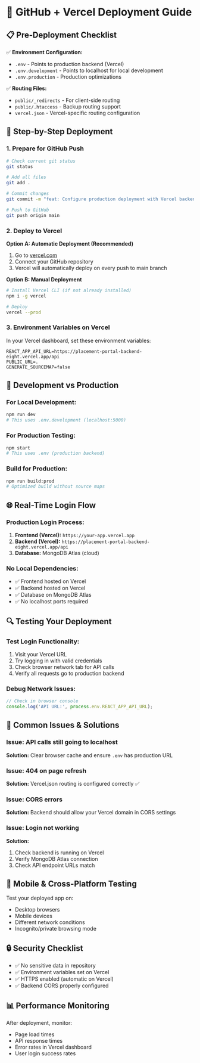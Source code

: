 # 🚀 GitHub + Vercel Deployment Guide

## 📋 Pre-Deployment Checklist

✅ **Environment Configuration:**
- `.env` - Points to production backend (Vercel)
- `.env.development` - Points to localhost for local development
- `.env.production` - Production optimizations

✅ **Routing Files:**
- `public/_redirects` - For client-side routing
- `public/.htaccess` - Backup routing support
- `vercel.json` - Vercel-specific routing configuration

## 🔄 Step-by-Step Deployment

### 1. **Prepare for GitHub Push**

```bash
# Check current git status
git status

# Add all files
git add .

# Commit changes
git commit -m "feat: Configure production deployment with Vercel backend integration"

# Push to GitHub
git push origin main
```

### 2. **Deploy to Vercel**

**Option A: Automatic Deployment (Recommended)**
1. Go to [vercel.com](https://vercel.com)
2. Connect your GitHub repository
3. Vercel will automatically deploy on every push to main branch

**Option B: Manual Deployment**
```bash
# Install Vercel CLI (if not already installed)
npm i -g vercel

# Deploy
vercel --prod
```

### 3. **Environment Variables on Vercel**

In your Vercel dashboard, set these environment variables:
```
REACT_APP_API_URL=https://placement-portal-backend-eight.vercel.app/api
PUBLIC_URL=.
GENERATE_SOURCEMAP=false
```

## 🔧 Development vs Production

### **For Local Development:**
```bash
npm run dev
# This uses .env.development (localhost:5000)
```

### **For Production Testing:**
```bash
npm start
# This uses .env (production backend)
```

### **Build for Production:**
```bash
npm run build:prod
# Optimized build without source maps
```

## 🌐 Real-Time Login Flow

### **Production Login Process:**
1. **Frontend (Vercel):** `https://your-app.vercel.app`
2. **Backend (Vercel):** `https://placement-portal-backend-eight.vercel.app/api`
3. **Database:** MongoDB Atlas (cloud)

### **No Local Dependencies:**
- ✅ Frontend hosted on Vercel
- ✅ Backend hosted on Vercel  
- ✅ Database on MongoDB Atlas
- ✅ No localhost ports required

## 🔍 Testing Your Deployment

### **Test Login Functionality:**
1. Visit your Vercel URL
2. Try logging in with valid credentials
3. Check browser network tab for API calls
4. Verify all requests go to production backend

### **Debug Network Issues:**
```javascript
// Check in browser console
console.log('API URL:', process.env.REACT_APP_API_URL);
```

## 🚨 Common Issues & Solutions

### **Issue: API calls still going to localhost**
**Solution:** Clear browser cache and ensure `.env` has production URL

### **Issue: 404 on page refresh**
**Solution:** Vercel.json routing is configured correctly ✅

### **Issue: CORS errors**
**Solution:** Backend should allow your Vercel domain in CORS settings

### **Issue: Login not working**
**Solution:** 
1. Check backend is running on Vercel
2. Verify MongoDB Atlas connection
3. Check API endpoint URLs match

## 📱 Mobile & Cross-Platform Testing

Test your deployed app on:
- Desktop browsers
- Mobile devices
- Different network conditions
- Incognito/private browsing mode

## 🔒 Security Checklist

- ✅ No sensitive data in repository
- ✅ Environment variables set on Vercel
- ✅ HTTPS enabled (automatic on Vercel)
- ✅ Backend CORS properly configured

## 📊 Performance Monitoring

After deployment, monitor:
- Page load times
- API response times
- Error rates in Vercel dashboard
- User login success rates
